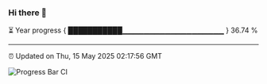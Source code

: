 ### Hi there 👋

⏳ Year progress { ███████████▁▁▁▁▁▁▁▁▁▁▁▁▁▁▁▁▁▁▁ } 36.74 %

---

⏰ Updated on Thu, 15 May 2025 02:17:56 GMT

![Progress Bar CI](https://github.com/IshwaranRudhara/GIT-ACTION/workflows/Progress%20Bar%20CI/badge.svg)
